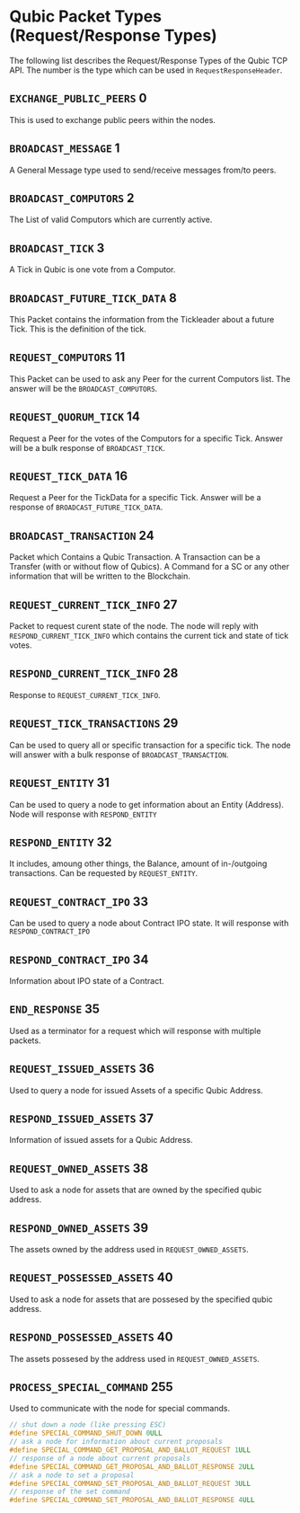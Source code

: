 # Qubic Packet Types (Request/Response Types)

The following list describes the Request/Response Types of the Qubic TCP API. The number is the type which can be used in `RequestResponseHeader`.

## `EXCHANGE_PUBLIC_PEERS` 0
This is used to exchange public peers within the nodes.

## `BROADCAST_MESSAGE` 1
A General Message type used to send/receive messages from/to peers.

## `BROADCAST_COMPUTORS` 2
The List of valid Computors which are currently active.

## `BROADCAST_TICK` 3
A Tick in Qubic is one vote from a Computor.

## `BROADCAST_FUTURE_TICK_DATA` 8
This Packet contains the information from the Tickleader about a future Tick. This is the definition of the tick.

## `REQUEST_COMPUTORS` 11
This Packet can be used to ask any Peer for the current Computors list. The answer will be the `BROADCAST_COMPUTORS`.

## `REQUEST_QUORUM_TICK` 14
Request a Peer for the votes of the Computors for a specific Tick. Answer will be a bulk response of `BROADCAST_TICK`.

## `REQUEST_TICK_DATA` 16
Request a Peer for the TickData for a specific Tick. Answer will be a response of `BROADCAST_FUTURE_TICK_DATA`.

## `BROADCAST_TRANSACTION` 24
Packet which Contains a Qubic Transaction. A Transaction can be a Transfer (with or without flow of Qubics). A Command for a SC or any other information that will be written to the Blockchain.

## `REQUEST_CURRENT_TICK_INFO` 27
Packet to request curent state of the node. The node will reply with `RESPOND_CURRENT_TICK_INFO` which contains the current tick and state of tick votes.

## `RESPOND_CURRENT_TICK_INFO` 28
Response to `REQUEST_CURRENT_TICK_INFO`.

## `REQUEST_TICK_TRANSACTIONS` 29
Can be used to query all or specific transaction for a specific tick. The node will answer with a bulk response of `BROADCAST_TRANSACTION`.

## `REQUEST_ENTITY` 31
Can be used to query a node to get information about an Entity (Address). Node will response with `RESPOND_ENTITY`

## `RESPOND_ENTITY` 32
It includes, amoung other things, the Balance, amount of in-/outgoing transactions. Can be requested by `REQUEST_ENTITY`.

## `REQUEST_CONTRACT_IPO` 33
Can be used to query a node about Contract IPO state. It will response with `RESPOND_CONTRACT_IPO`

## `RESPOND_CONTRACT_IPO` 34
Information about IPO state of a Contract.

## `END_RESPONSE` 35
Used as a terminator for a request which will response with multiple packets.

## `REQUEST_ISSUED_ASSETS` 36
Used to query a node for issued Assets of a specific Qubic Address.

## `RESPOND_ISSUED_ASSETS` 37
Information of issued assets for a Qubic Address.

## `REQUEST_OWNED_ASSETS` 38
Used to ask a node for assets that are owned by the specified qubic address.

## `RESPOND_OWNED_ASSETS` 39
The assets owned by the address used in `REQUEST_OWNED_ASSETS`.

## `REQUEST_POSSESSED_ASSETS` 40
Used to ask a node for assets that are possesed by the specified qubic address.

## `RESPOND_POSSESSED_ASSETS` 40
The assets possesed by the address used in `REQUEST_OWNED_ASSETS`.

## `PROCESS_SPECIAL_COMMAND` 255
Used to communicate with the node for special commands.

```c++
// shut down a node (like pressing ESC)
#define SPECIAL_COMMAND_SHUT_DOWN 0ULL
// ask a node for information about current proposals
#define SPECIAL_COMMAND_GET_PROPOSAL_AND_BALLOT_REQUEST 1ULL
// response of a node about current proposals
#define SPECIAL_COMMAND_GET_PROPOSAL_AND_BALLOT_RESPONSE 2ULL
// ask a node to set a proposal
#define SPECIAL_COMMAND_SET_PROPOSAL_AND_BALLOT_REQUEST 3ULL
// response of the set command
#define SPECIAL_COMMAND_SET_PROPOSAL_AND_BALLOT_RESPONSE 4ULL
```

